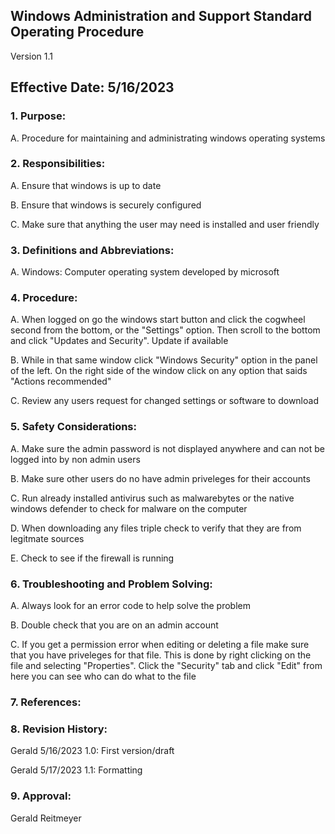 ## Windows Administration and Support Standard Operating Procedure

Version 1.1

## Effective Date: 5/16/2023

### 1. Purpose:

  A. Procedure for maintaining and administrating windows operating systems

### 2. Responsibilities:

   A. Ensure that windows is up to date
   
   B. Ensure that windows is securely configured
   
   C. Make sure that anything the user may need is installed and user friendly
   
### 3. Definitions and Abbreviations:

  A. Windows: Computer operating system developed by microsoft
   
### 4. Procedure:

  A. When logged on go the windows start button and click the cogwheel second from the bottom, or the "Settings" option. Then scroll to the bottom and click "Updates and Security". Update if available
     
  B. While in that same window click "Windows Security" option in the panel of the left. On the right side of the window click on any option that saids "Actions recommended"
     
  C. Review any users request for changed settings or software to download
   
### 5. Safety Considerations:

  A. Make sure the admin password is not displayed anywhere and can not be logged into by non admin users
     
  B. Make sure other users do no have admin priveleges for their accounts
     
  C. Run already installed antivirus such as malwarebytes or the native windows defender to check for malware on the computer
     
  D. When downloading any files triple check to verify that they are from legitmate sources
     
  E. Check to see if the firewall is running

### 6. Troubleshooting and Problem Solving:

  A. Always look for an error code to help solve the problem
     
  B. Double check that you are on an admin account
     
  C. If you get a permission error when editing or deleting a file make sure that you have priveleges for that file. This is done by right clicking on the file and selecting "Properties". Click the "Security" tab and click "Edit" from here you can see who can do what to the file 

  
### 7. References:

### 8. Revision History:

   Gerald 5/16/2023 1.0: First version/draft
   
   Gerald 5/17/2023 1.1: Formatting

### 9. Approval:
   Gerald Reitmeyer
   

